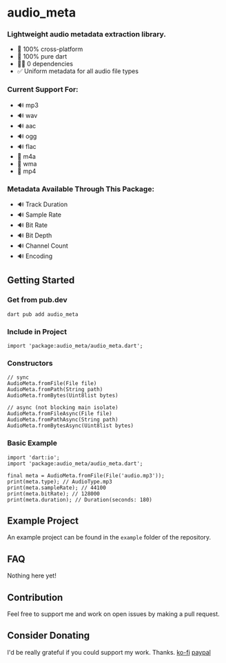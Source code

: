 # audio_meta
### Lightweight audio metadata extraction library.

* 💯 100% cross-platform
* 💯 100% pure dart
* 🙅‍♂️ 0 dependencies
* ✅ Uniform metadata for all audio file types

### Current Support For:
* 🔊 mp3
* 🔊 wav
* 🔊 aac
* 🔊 ogg
* 🔊 flac
* 🚧 m4a
* 🚧 wma
* 🚧 mp4

### Metadata Available Through This Package:
* 🔊 Track Duration
* 🔊 Sample Rate
* 🔊 Bit Rate
* 🔊 Bit Depth
* 🔊 Channel Count
* 🔊 Encoding

## Getting Started
### Get from pub.dev
```
dart pub add audio_meta
```

### Include in Project
```
import 'package:audio_meta/audio_meta.dart';
```

### Constructors
```
// sync
AudioMeta.fromFile(File file)
AudioMeta.fromPath(String path)
AudioMeta.fromBytes(Uint8list bytes)

// async (not blocking main isolate)
AudioMeta.fromFileAsync(File file)
AudioMeta.fromPathAsync(String path)
AudioMeta.fromBytesAsync(Uint8list bytes)
```

### Basic Example
```
import 'dart:io';
import 'package:audio_meta/audio_meta.dart';

final meta = AudioMeta.fromFile(File('audio.mp3'));
print(meta.type); // AudioType.mp3
print(meta.sampleRate); // 44100
print(meta.bitRate); // 128000
print(meta.duration); // Duration(seconds: 180)
```

## Example Project
An example project can be found in the `example` folder of the repository.

## FAQ
Nothing here yet!

## Contribution
Feel free to support me and work on open issues by making a pull request.

## Consider Donating
I'd be really grateful if you could support my work. Thanks.
[ko-fi](https://ko-fi.com/milchkonsument)
[paypal](https://www.paypal.com/paypalme/Milchbub)
